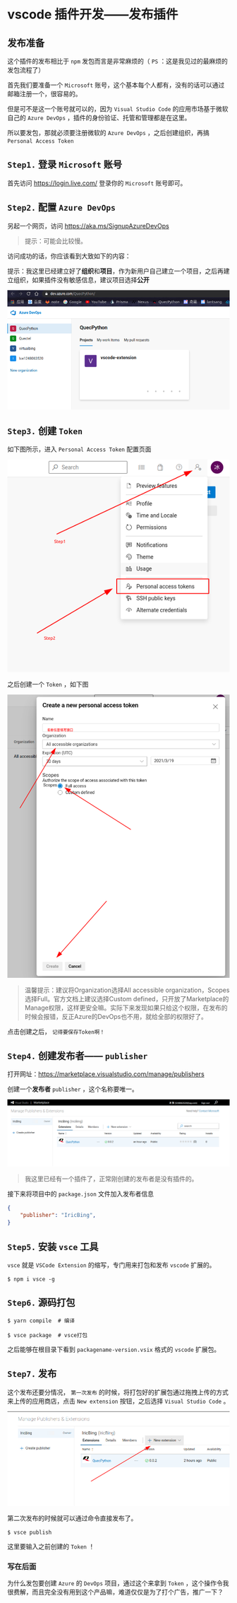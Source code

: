 # vscode 插件开发——发布插件

## 发布准备

这个插件的发布相比于 `npm` 发包而言是非常麻烦的（ `PS` ：这是我见过的最麻烦的发包流程了）

首先我们要准备一个 `Microsoft` 账号，这个基本每个人都有，没有的话可以通过邮箱注册一个，很容易的。

但是可不是这一个账号就可以的，因为 `Visual Studio Code` 的应用市场基于微软自己的 `Azure DevOps` ，插件的身份验证、托管和管理都是在这里。

所以要发包，那就必须要注册微软的 `Azure DevOps` ，之后创建组织，再搞 `Personal Access Token`

## `Step1.` 登录 `Microsoft` 账号

首先访问 https://login.live.com/ 登录你的 `Microsoft` 账号即可。

## `Step2.` 配置 `Azure DevOps`

另起一个网页，访问 https://aka.ms/SignupAzureDevOps

> 提示：可能会比较慢。

访问成功的话，你应该看到大致如下的内容：

提示：我这里已经建立好了**组织**和**项目**，作为新用户自己建立一个项目，之后再建立组织，如果插件没有敏感信息，建议项目选择**公开**

![AzureDevOps主页](assets/images/AzureDevOps主页.png)

## `Step3.` 创建 `Token`

如下图所示，进入 `Personal Access Token` 配置页面

![AzureDevOps选择个人Token](assets/images/AzureDevOps选择个人Token.png)

之后创建一个 `Token` ，如下图

![AzureDevOps创建Token](assets/images/AzureDevOps创建Token.png)

> 温馨提示：建议将Organization选择All accessible organization，Scopes选择Full。官方文档上建议选择Custom defined，只开放了Marketplace的Manage权限，这样更安全嘛。实际下来发现如果只给这个权限，在发布的时候会报错，反正Azure的DevOps也不用，就给全部的权限好了。

点击创建之后， `记得要保存Token啊！`

## `Step4.` 创建发布者—— `publisher`

打开网址：https://marketplace.visualstudio.com/manage/publishers

创建一个**发布者** `publisher` ，这个名称要唯一。

![vscode商店创建发布者](assets/images/vscode商店创建发布者.png)

> 我这里已经有一个插件了，正常刚创建的发布者是没有插件的。

接下来将项目中的 `package.json` 文件加入发布者信息

```json
{
    "publisher": "IricBing",
}
```

## `Step5.` 安装 `vsce` 工具

`vsce` 就是 `VSCode Extension` 的缩写，专门用来打包和发布 `vscode` 扩展的。

```shell
$ npm i vsce -g
```

## `Step6.` 源码打包

```shell
$ yarn compile  # 编译

$ vsce package  # vsce打包
```

之后能够在根目录下看到 `packagename-version.vsix` 格式的 `vscode` 扩展包。

## `Step7.` 发布

这个发布还要分情况， `第一次发布` 的时候，将打包好的扩展包通过拖拽上传的方式来上传的应用商店，点击 `New extension` 按钮，之后选择 `Visual Studio Code` 。

![vscode应用商店上传扩展包](assets/images/vscode应用商店上传扩展包.png)

第二次发布的时候就可以通过命令直接发布了。

```shell
$ vsce publish
```

这里要输入之前创建的 `Token` ！

### 写在后面

为什么发包要创建 `Azure` 的 `DevOps` 项目，通过这个来拿到 `Token` ，这个操作令我很费解，而且完全没有用到这个产品嘛，难道仅仅是为了打个广告，推广一下？
